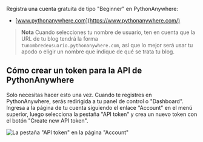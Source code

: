 Registra una cuenta gratuita de tipo "Beginner" en PythonAnywhere:

* [www.pythonanywhere.com](https://www.pythonanywhere.com/)

> **Nota** Cuando selecciones tu nombre de usuario, ten en cuenta que la URL de tu blog tendrá la forma `tunombredeusuario.pythonanywhere.com`, así que lo mejor será usar tu apodo o eligir un nombre que indique de qué se trata tu blog.

## Cómo crear un token para la API de PythonAnywhere

Solo necesitas hacer esto una vez. Cuando te registres en PythonAnywhere, serás redirigida a tu panel de control o "Dashboard". Ingresa a la página de tu cuenta siguiendo el enlace "Account" en el menú superior, luego selecciona la pestaña "API token" y crea un nuevo token con el botón "Create new API token".

![La pestaña "API token" en la página "Account"](images/pythonanywhere_create_api_token.png)